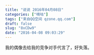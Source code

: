 ```yaml
---
title: "说说 2016年04月08日"
categories: ["嘀咕"]
tags: ["来自QQ空间 qzone.qq.com"]
draft: false
slug: "8xCDw9"
date: "2016-04-08 09:03:29"
---
```


我的偶像去给我的竞争对手代言了，好失落。
